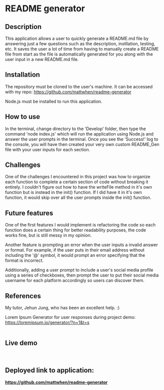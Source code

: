 # <b>README generator</b>

## <b>Description</b>
This application allows a user to quickly generate a README.md file by answering just a few questions such as the description, instllation, testing, etc. It saves the user a lot of time from having to manually create a README file from start as the file is automatically generated for you along with the user input in a new README.md file. 

## <b>Installation</b>
The repository must be cloned to the user's machine. It can be accessed with my repo: https://github.com/mattwhen/readme-generator

Node.js must be installed to run this application.

## <b>How to use</b>
In the terminal, change directory to the 'Develop' folder, then type the command 'node index.js' which will run the application using Node.js and answer the user prompts in the terminal. Once you see the 'Success!' log to the console, you will have then created your very own custom README_Gen file with your user inputs for each section. 

## <b>Challenges</b>
One of the challenges I encountered in this project was how to organize each function to complete a certain section of code without breaking it entirely. I couldn't figure out how to have the writeFile method in it's own function but is instead in the init() function. If I did have it in it's own function, it would skip over all the user prompts inside the init() function. 

## <b>Future features</b>
One of the first features I would implement is refactoring the code so each function does a certain thing for better readability purposes, the code works fine, but is still messy in my opinion. 

Another feature is prompting an error when the user inputs a invalid answer or format. For example, if the user puts in their email address without including the '@' symbol, it would prompt an error specifying that the format is incorrect. 

Additionally, adding a user prompt to include a user's social media profile using a series of checkboxes, then prompt the user to put their social media username for each platform accordingly so users can discover them.  


## <b>References</b>
My tutor, Jehun Jung, who has been an excellent help. :)

Lorem Ipsum Generator for user responses during project demo: 
https://loremipsum.io/generator/?n=1&t=s 
<br><br>

## <b>Live demo<b>
<br>

## <b>Deployed link to application:
https://github.com/mattwhen/readme-generator 

